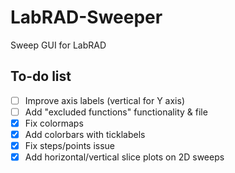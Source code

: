 # LabRAD-Sweeper
Sweep GUI for LabRAD

## To-do list

- [ ] Improve axis labels (vertical for Y axis)
- [ ] Add "excluded functions" functionality & file
- [x] Fix colormaps
- [x] Add colorbars with ticklabels
- [x] Fix steps/points issue
- [x] Add horizontal/vertical slice plots on 2D sweeps